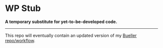 # WP Stub

**A temporary substitute for yet-to-be-developed code.**

---

This repo will eventually contain an updated version of my [Bueller repo/workflow](https://github.com/mhulse/bueller).
